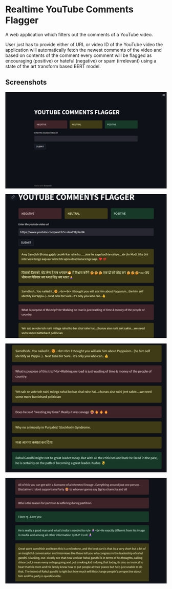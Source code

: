 
# Realtime YouTube Comments Flagger 

A web application which filters out the comments of a YouTube video.

User just has to provide either of URL or video ID of the YouTube video the application will automatically fetch the newest comments of the video and based on contents of the comment every comment will be flagged as encouraging (positive) or hateful (negative) or spam (irrelevant) using a state of the art transform based BERT model.


## Screenshots

![App Screenshot](https://raw.githubusercontent.com/soorajks2002/Youtube-Comments-Flagger/main/screenshots/1.png)

![App Screenshot](https://raw.githubusercontent.com/soorajks2002/Youtube-Comments-Flagger/main/screenshots/2.png)

![App Screenshot](https://raw.githubusercontent.com/soorajks2002/Youtube-Comments-Flagger/main/screenshots/3.png)

![App Screenshot](https://raw.githubusercontent.com/soorajks2002/Youtube-Comments-Flagger/main/screenshots/4.png)


